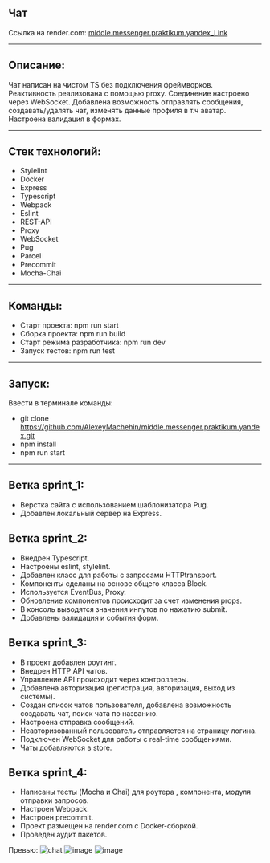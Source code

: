 ## Чат

Ссылка на render.com: [middle.messenger.praktikum.yandex_Link](https://messenger-tvcr.onrender.com)

***

## Описание:
Чат написан на чистом TS без подключения фреймворков. Реактивность реализована с помощью proxy. Соединение настроено через WebSocket.
Добавлена возможность отправлять сообщения, создавать/удалять чат, изменять данные профиля в т.ч аватар. Настроена валидация в формах.

***

## Стек технологий:
* Stylelint
* Docker
* Express
* Typescript
* Webpack
* Eslint
* REST-API
* Proxy
* WebSocket
* Pug
* Parcel
* Precommit
* Mocha-Chai

***

## Команды:
* Старт проекта: npm run start
* Сборка проекта: npm run build
* Старт режима разработчика: npm run dev
* Запуск тестов: npm run test

***

## Запуск:
Ввести в терминале команды:
* git clone https://github.com/AlexeyMachehin/middle.messenger.praktikum.yandex.git
* npm install
* npm run start

***

## Ветка sprint_1:
* Верстка сайта с использованием шаблонизатора Pug. 
* Добавлен локальный сервер на Express.

## Ветка sprint_2:
* Внедрен Typescript. 
* Настроены eslint, stylelint. 
* Добавлен класс для работы с запросами HTTPtransport.
* Компоненты сделаны на основе общего класса Block. 
* Используется EventBus, Proxy. 
* Обновление компонентов происходит за счет изменения props.
* В консоль выводятся значения инпутов по нажатию submit. 
* Добавлены валидация и события форм.

## Ветка sprint_3:
* В проект добавлен роутинг. 
* Внедрен HTTP API чатов. 
* Управление API происходит через контроллеры. 
* Добавлена авторизация (регистрация, авторизация, выход из системы). 
* Создан список чатов пользователя, добавлена возможность создавать чат, поиск чата по названию. 
* Настроена отправка сообщений. 
* Неавторизованный пользователь отправляется на страницу логина.
* Подключен WebSocket для работы с real-time сообщениями. 
* Чаты добавляются в store.

## Ветка sprint_4:
* Написаны тесты (Mocha и Chai) для роутера , компонента, модуля отправки запросов.
* Настроен  Webpack.
* Настроен precommit.
* Проект размещен на render.com с Docker-сборкой.
* Проведен аудит пакетов.

Превью:
![chat](https://user-images.githubusercontent.com/99137228/222951282-5acd1f70-6fd5-4ef4-a947-6d93bc5f08b1.gif)
![image](https://user-images.githubusercontent.com/99137228/222716400-9bd7cbdd-5518-455d-8cf3-bf74eb33001b.png)
![image](https://user-images.githubusercontent.com/99137228/222716457-c45677e8-5a52-4201-aee8-a0206344a086.png)



